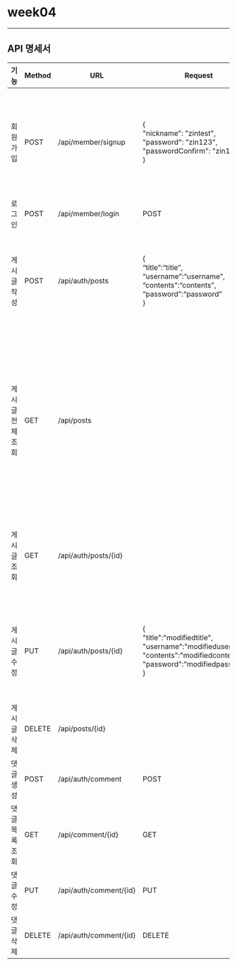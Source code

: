 # week04

<hr>

## API 명세서

기능 | Method |  URL | Request | Response
---|---|---|---|---|
회원가입 | POST | /api/member/signup | {<br>"nickname": "zintest",<br>"password": "zin123",<br>"passwordConfirm": "zin123"<br>} | {<br>"success": true,<br>"data": {<br>"id": 5,<br>"nickname": "zintest",<br>"createdAt": "2022-07-27T23:22:28.702489",<br>"modifiedAt": "2022-07-27T23:22:28.702489"<br>},<br>"error": null<br>}
로그인 | POST | /api/member/login | POST 
게시글 작성 | POST | /api/auth/posts | {<br>“title”:“title”,<br>“username”:“username”,<br>“contents”:“contents”,<br>“password”:“password”<br>} | {<br>"createdAt":"2022-08-18T11:45:52.611009",<br>"modifiedAt":"2022-08-18T11:45:52.611009",<br>"id":1,<br>"username":"username",<br>"contents":"contents",<br>"title":"title",<br>"password":"password"<br>}
게시글 전체 조회 | GET | /api/posts | | {<br>"id":1,<br>"createdAt":"2022-08-18T11:45:52.611009",<br>"modifiedAt":"2022-08-18T11:45:52.611009",<br>"title":"title",<br>"username":"username",<br>"contents": "contents"<br>}<br>{<br>"id":2,<br>"createdAt":"2022-08-18T03:53:17.715",<br>"modifiedAt":"2022-08-18T03:53:17.715",<br>"title":"title",<br>"username":"username",<br>"contents":"contents"<br>}
게시글 조회 | GET | /api/auth/posts/{id} | | {<br>"id":2,<br>"createdAt":"2022-08-18T03:53:17.715",<br>"modifiedAt":"2022-08-18T03:53:17.715",<br>"title":"title2",<br>"username":"username2",<br>"contents": "contents2",<br>}
게시글 수정 | PUT | /api/auth/posts/{id} | {<br>"title":"modifiedtitle",<br>"username":"modifiedusername",<br>"contents":"modifiedcontents",<br>"password":"modifiedpassword"<br>} | {<br>"createdAt":"2022-08-18T11:45:52.611009",<br>"modifiedtAt":"2022-08-18T04:01:32.353",<br>"id":1,<br>"username":"modifiedusername",<br>"contents":"modifiedcontents",<br>"title":"modifiedtitle",<br>"password":"modifiedpassword"<br>}
게시글 삭제 | DELETE | /api/posts/{id} | | 1
댓글 생성 | POST | /api/auth/comment | POST 
댓글목록조회 | GET | /api/comment/{id} | GET 
댓글 수정 | PUT | /api/auth/comment/{id} | PUT 
댓글 삭제 | DELETE | /api/auth/comment/{id} | DELETE
